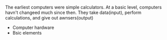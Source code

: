 The earliest computers were simple calculators. At a basic level, computers havn't changeed much since then. They take data(input), perform calculations, and give out awnsers(output)

- Computer hardware
- Bsic elements
